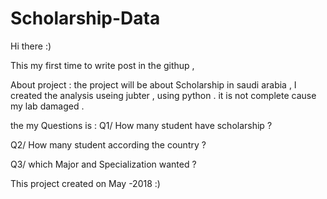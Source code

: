 # Scholarship-Data

Hi there :)

This my first time to write post in the githup ,

About project : the project will be about Scholarship in saudi arabia , I created the analysis useing jubter , using python . it is not complete cause my lab damaged .


the my Questions is :
Q1/ How many student have scholarship ? 

Q2/ How many student according the country ? 

Q3/ which   Major and Specialization  wanted ? 

This project created on  May -2018 :) 
